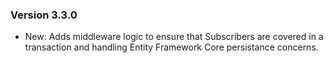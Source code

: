 ### Version 3.3.0

- New: Adds middleware logic to ensure that Subscribers are covered in a transaction and handling Entity Framework Core persistance concerns.